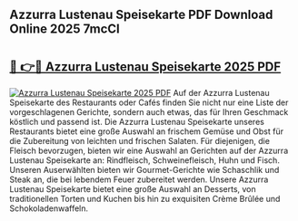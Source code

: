 ## Azzurra Lustenau Speisekarte PDF Download Online 2025 7mcCI

# <h2><a href="http://gc76bm.nevu.top/?p=Azzurra+Lustenau+Speisekarte">🔗 👉🔴 Azzurra Lustenau Speisekarte 2025 PDF</a></h2>

[![Azzurra Lustenau Speisekarte 2025 PDF](https://i.imgur.com/dBaPXMq.png)](http://gc76bm.nevu.top/?p=Azzurra+Lustenau+Speisekarte)
Auf der Azzurra Lustenau Speisekarte des Restaurants oder Cafés finden Sie nicht nur eine Liste der vorgeschlagenen Gerichte, sondern auch etwas, das für Ihren Geschmack köstlich und passend ist. Die Azzurra Lustenau Speisekarte unseres Restaurants bietet eine große Auswahl an frischem Gemüse und Obst für die Zubereitung von leichten und frischen Salaten. Für diejenigen, die Fleisch bevorzugen, bieten wir eine Auswahl an Gerichten auf der Azzurra Lustenau Speisekarte an: Rindfleisch, Schweinefleisch, Huhn und Fisch. Unseren Auserwählten bieten wir Gourmet-Gerichte wie Schaschlik und Steak an, die bei lebendem Feuer zubereitet werden. Unsere Azzurra Lustenau Speisekarte bietet eine große Auswahl an Desserts, von traditionellen Torten und Kuchen bis hin zu exquisiten Crème Brûlée und Schokoladenwaffeln.

